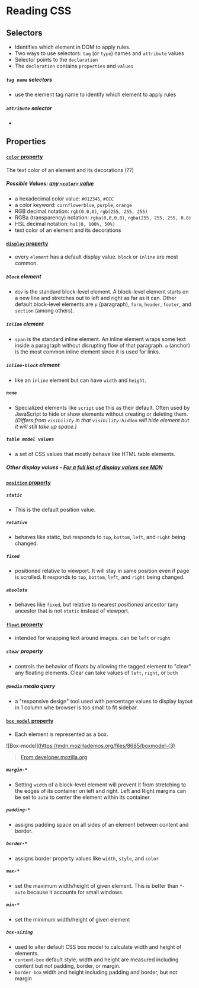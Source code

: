 # Reading CSS

## Selectors
- Identifies which element in DOM to apply rules.
- Two ways to use selectors: `tag` (or `type`) names and `attribute` values
- Selector points to the  `declaration`
- The `declaration` contains `properties` and `values`

##### `tag name` selectors
- use the element tag name to identify which element to apply rules

##### `attribute` selector
-

## Properties

#### [`color` property](https://developer.mozilla.org/en-US/docs/Web/CSS/color)

The text color of an element and its decorations (??)

##### Possible Values: [any `<color>` value](https://developer.mozilla.org/en-US/docs/Web/CSS/color_value)
- a hexadecimal color value: `#012345`, `#CCC`
- a color keyword: `cornflowerblue`, `purple`, `orange`
- RGB decimal notation: `rgb(0,0,0)`, `rgb(255, 255, 255)`
- RGBa (transparency) notation: `rgba(0,0,0,0)`, `rgba(255, 255, 255, 0.8)`
- HSL decimal notation: `hsl(0, 100%, 50%)`
- text color of an element and its decorations

#### [`display` property](https://developer.mozilla.org/en-US/docs/Web/CSS/display)
- every `element` has a default display value.  `block` or `inline` are most common.

##### `block` element
- `div` is the standard block-level element.  A block-level element starts on a new line and stretches out to left and right as far as it can.  Other default block-level elements are `p` (paragraph), `form`, `header`, `footer`, and `section` (among others).

##### `inline` element
- `span` is the standard inline element.  An inline element wraps some text inside a paragraph without disrupting flow of that paragraph.  `a` (anchor) is the most common inline element since it is used for links.

##### `inline-block` element
- like an `inline` element but can have `width` and `height`.

##### `none`
- Specialized elements like `script` use this as their default.  Often used by JavaScript to hide or show elements without creating or deleting them. _(Differs from `visibility` in that `visibility:hidden` will hide element but it will still take up space.)_

##### `table model values`
- a set of CSS values that mostly behave like HTML table elements.

##### Other display values - [For a full list of display values see MDN](https://developer.mozilla.org/en-US/docs/Web/CSS/display)

#### [`position` property](https://developer.mozilla.org/en-US/docs/Web/CSS/position)
##### `static`
- This is the default position value.  

##### `relative`
- behaves like static, but responds to `top`, `bottom`, `left`, and `right` being changed.

##### `fixed`
- positioned relative to viewport.  It will stay in same position even if page is scrolled.  It responds to `top`, `bottom`, `left`, and `right` being changed.

##### `absolute`
- behaves like `fixed`, but relative to nearest _positioned_ ancestor (any ancestor that is not `static` instead of viewport.

#### [`float` property](https://developer.mozilla.org/en-US/docs/Web/CSS/float)
- intended for wrapping text around images. can be `left` or `right`

##### `clear` property
- controls the behavior of floats by allowing the tagged element to "clear" any floating elements.  Clear can take values of `left`, `right`, or `both`

##### `@media` media query
- a "responsive design" tool used with percentage values to display layout in 1 column whe browser is too small to fit sidebar.

#### [`box model` property](https://developer.mozilla.org/en-US/docs/Web/CSS/CSS_Box_Model/Introduction_to_the_CSS_box_model)
- Each element is represented as a box.  

![Box-model](https://mdn.mozillademos.org/files/8685/boxmodel-(3)

> [From developer.mozilla.org](https://developer.mozilla.org/en-US/docs/Web/CSS/CSS_Box_Model/Introduction_to_the_CSS_box_model)

##### `margin-*`
- Setting `width` of a block-level element will prevent it from stretching to the edges of its container on left and right. Left and Right margins can be set to `auto` to center the element within its container.  

##### `padding-*`
-  assigns padding space on all sides of an element between content and border.

##### `border-*`  
-  assigns border property values like `width`, `style`, and `color`

##### `max-*`
- set the maximum width/height of given element.  This is better than `*-auto` because it accounts for small windows.

##### `min-*`
- set the minimum width/height of given element

##### `box-sizing`
-  used to alter default CSS box model to calculate width and height of elements.
- `content-box` default style, width and height are measured including content but not padding, border, or margin.
- `border-box` width and height including padding and border, but not margin

